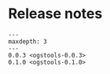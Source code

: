 # Release notes

```{toctree}
---
maxdepth: 3
---
0.0.3 <ogstools-0.0.3>
0.1.0 <ogstools-0.1.0>
```

